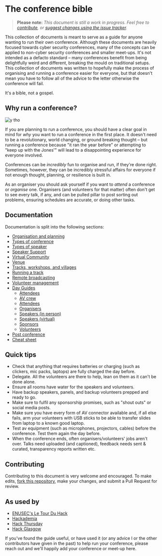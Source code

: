 # The conference bible

> **Please note:**
> *This document is still a work in progress. Feel free to [contribute](#contributing), or [suggest changes using the issue tracker](https://github.com/ScottMcGready/the-conference-bible/issues).*


This collection of documents is meant to serve as a guide for anyone wanting to run their own conference. Although these documents are heavily focused towards cyber security conferences, many of the concepts can be applied to non-cyber security conferences and smaller meet-ups. It's not intended as a defacto standard – many conferences benefit from being delightfully weird and different, breaking the mould on traditional setups. This collection of documents was written to hopefully make the process of organising and running a conference easier for everyone, but that doesn't mean you have to follow all of the advice to the letter otherwise the conference will fail. 

It's a bible, not a gospel.

## Why run a conference?
![y tho](https://i.kym-cdn.com/entries/icons/original/000/022/978/y_tho_meme.jpg)

If you are planning to run a conference, you should have a clear goal in mind for *why* you want to run a conference in the first place. It doesn't need to be a revolutionary, world changing, or ground breaking thought – but running a conference because "it ran the year before" or attempting to "keep up with the Jones'" will lead to a disappointing experience for everyone involved.

Conferences can be _incredibly_ fun to organise and run, if they're done right. Sometimes, however, they can be incredibly stressful affairs for everyone if not enough thought, planning, or resilience is built in.

As an organiser you should ask yourself if you want to *attend* a conference or *organise* one. Organisers (and volunteers for that matter) often don't get to see every talk, if any, and can be pulled pillar to post sorting out problems, ensuring schedules are accurate, or doing other tasks.

## Documentation

Documentation is split into the following sections:

* [Organisation and planning](organisation_and_planning.md)
* [Types of conference](types_of_conference.md)
* [Types of speaker](types_of_speaker.md)
* [Speaker Support](speaker_support.md)
* [Virtual Community](virtual_community.md)
* [Venue](venue.md)
* [Tracks, workshops, and villages](tracks_workshops_villages.md)
* [Running a track](running_tracks.md)
* [Remote broadcasting](broadcast.md)
* [Volunteer management](volunteer_management.md)
* [Day Guides](/guides/guides_overview.md)
	* [Attendees](/guides/attendees.md)
	* [AV crew](/guides/av_crew.md)
	* [Attendees](/guides/attendees.md)
	* [Organisers](/guides/organisers.md)
	* [Speakers (in person)](/guides/speakers-in_person.md)
	* [Speakers (virtual)](/guides/speakers-virtual.md)
	* [Sponsors](/guides/sponsors.md)
	* [Volunteers](/guides/volunteers.md)
* [Post conference](post_conference.md)
* [Cheat sheet](cheat_sheet.md)

## Quick tips

- Check that anything that requires batteries or charging (such as clickers, mic packs, laptops) are fully charged the day before.
- Delegate. All the volunteers are there to help, lean on them as it can't be done alone.
- Ensure all rooms have water for the speakers and volunteers.
- Have backup speakers, panels, and backup volunteers prepped and ready to go.
- Make sure to fulfil any sponsorship promises, such as "shout outs" or social media posts.
- Make sure you have every form of AV connector available and, if all else fails, arm your volunteers with USB sticks to be able to transfer slides from laptop to a known good laptop.
- Test av equipment (such as microphones, projectors, cables) before the conference. Test them again the day before.
- When the conference ends, often organisers/volunteers' jobs aren't over. Talks need uploaded (and captioned), feedback needs sent & curated, transparency reports written etc.

## Contributing

Contributing to this document is very welcome and encouraged. To make edits, [fork this repository](https://github.com/ScottMcGready/the-conference-bible/fork), make your changes, and submit a Pull Request for review.

## As used by

- [ENUSEC's Le Tour Du Hack](https://enusec.org/)
- [Hackademia](https://hackademia.ac/)
- [Hack Thursday](https://hackthurs.day)
- [Hack Glasgow](https://hackglasgow.live)

If you've found the guide useful, or have used it (or any advice I or the other contributors have given in the past) to help run your conference, please reach out and we'll happily add your conference or meet-up here.
